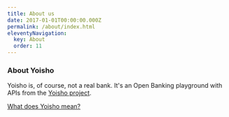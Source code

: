 ```yaml
---
title: About us
date: 2017-01-01T00:00:00.000Z
permalink: /about/index.html
eleventyNavigation:
  key: About
  order: 11
---
```

### About Yoisho

Yoisho is, of course, not a real bank. It's an Open Banking playground with APIs from the [Yoisho project](https://github.com/u1i/yoisho).

 [What does Yoisho mean?](https://www.japantimes.co.jp/life/2013/03/25/language/yoisho-a-word-to-move-mountains-and-smaller-things/#.W2a6mv4zbMI)